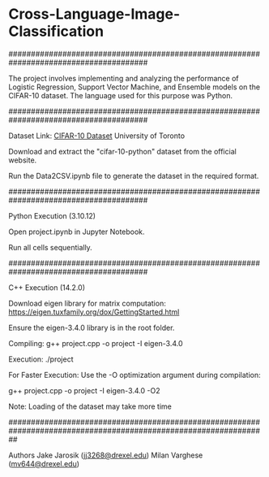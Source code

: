 # Cross-Language-Image-Classification
#######################################################################################

The project involves implementing and analyzing the performance of Logistic Regression, Support Vector Machine, and Ensemble models on the CIFAR-10 dataset. The language used for this purpose was Python.

#######################################################################################

Dataset Link: [CIFAR-10 Dataset](https://www.cs.toronto.edu/~kriz/cifar.html) University of Toronto

Download and extract the "cifar-10-python" dataset from the official website.

Run the Data2CSV.ipynb file to generate the dataset in the required format.

#######################################################################################

Python Execution (3.10.12)

Open project.ipynb in Jupyter Notebook.

Run all cells sequentially.

#######################################################################################

C++ Execution (14.2.0)

Download eigen library for matrix computation: https://eigen.tuxfamily.org/dox/GettingStarted.html

Ensure the eigen-3.4.0 library is in the root folder.

Compiling: g++ project.cpp -o project -I eigen-3.4.0

Execution: ./project

For Faster Execution: Use the -O optimization argument during compilation:

g++ project.cpp -o project -I eigen-3.4.0 -O2

Note: Loading of the dataset may take more time

##################################################################################################################

Authors
Jake Jarosik (jj3268@drexel.edu)
Milan Varghese (mv644@drexel.edu)
